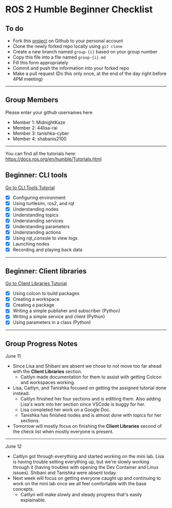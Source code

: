 # ROS 2 Humble Beginner Checklist


## To do
- Fork this [project](https://github.com/ariarobotics/robotic-autonomy) on Github to your personal account
- Clone the newly forked repo locally using `git clone`
- Create a new branch named `group-{i}` based on your group number
- Copy this file into a file named `group-{i}.md` 
- Fill this form appropriately
- Commit and push the information into your forked repo
- Make a pull request (Do this only once, at the end of the day right before 4PM meeting)

---

## Group Members  
Please enter your github usernames here
- Member 1: MidnightKaze
- Member 2: 44lisa-rai
- Member 3: tanishka-cyber
- Member 4: shabanis2100

---
You can find all the tutorials here: https://docs.ros.org/en/humble/Tutorials.html

## Beginner: CLI tools  
[Go to CLI Tools Tutorial](https://docs.ros.org/en/humble/Tutorials/Beginner-CLI-Tools.html)

- [x] Configuring environment  
- [x] Using turtlesim, ros2, and rqt  
- [x] Understanding nodes  
- [x] Understanding topics  
- [x] Understanding services  
- [x] Understanding parameters  
- [x] Understanding actions  
- [x] Using rqt_console to view logs  
- [x] Launching nodes  
- [x] Recording and playing back data  

---

## Beginner: Client libraries  
[Go to Client Libraries Tutorial](https://docs.ros.org/en/humble/Tutorials/Beginner-Client-Libraries.html)

- [x] Using colcon to build packages  
- [x] Creating a workspace  
- [x] Creating a package  
- [x] Writing a simple publisher and subscriber (Python)  
- [x] Writing a simple service and client (Python)  
- [x] Using parameters in a class (Python)

---

## Group Progress Notes

June 11
- Since Lisa and Shibani are absent we chose to not move too far ahead with the __Client Libraries__ section.
    - Caitlyn made documentation for them to assist with getting Colcon and workspaces working.
- Lisa, Caitlyn, and Tanishka focused on getting the assigned tutorial done instead.
    - Caitlyn finished her four sections and is editting them. Also adding Lisa's work into her section since VSCode is buggy for her.
    - Lisa completed her work on a Google Doc.
    - Tanishka has finished nodes and is almost done with topics for her sections.
- Tomorrow will mostly focus on finishing the __Client Libraries__ second of the check list when mostly everyone is present.
---
June 12
- Caitlyn got through everything and started working on the mini lab. Lisa is having trouble setting everything up, but we're slowly working through it (having troubles with opening the Dev Container and Linux issues). Shibani and Tanishka were absent today.
- Next week will focus on getting everyone caught up and continuing to work on the mini lab once we all feel comfortable with the base concepts.
    - Caitlyn will make slowly and steady progress that's easily explainable.